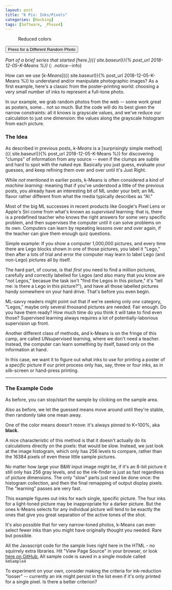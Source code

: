 ```yaml
---
layout: post
title: "K Pix: Inks/Pixels"
categories: [Hacking]
tags: [Software, _Phase4]
---
```


<figure class="align-center">
	<canvas width="390" height="266" id="km_sample4" class="align-center">
	</canvas>
  <figcaption id='stats4'>Reduced colors</figcaption>
</figure> 
<button id="reloader" onclick="kmSample4.update_pic_src();" class="btn--primary align-center">Press for a Different Random Photo</button>

<script>
	var kmSample4 = {
		m: null,
		canvas: null,
		ctx: null,
		iter: 0,
		srcImage: null,
		imSize: {x:128,y:128},
		paused: false,
		pinBW: true,
		pxls: null,
		stats: null,
		histo: new Array(256), // how many pixels ahve this value
		member: new Array(256), // for any gra value, what's the "owning" mean (as index into "this.m[]")
		mapped: new Array(256),
		placeHolderURLs: ['https://loremflickr.com/g/128/128/vespa,scooter','https://picsum.photos/g/128/128/?random',"https://www.fillmurray.com/128/128"],
		//
		sat_random_color: function() {
			// returns some strong color. We consider RG&B to be evenly-tempered, no perceptual hijinks
			var c = [Math.random(), Math.random(), Math.random()];
			var v = Math.max.apply(Math,c);
			c = c.map(function(x) { return Math.min(1.0, x/v);});
			var v = 1.0 - Math.min.apply(Math,c);
			c = c.map(function(x) { return Math.max(0.0, (1.0-x)/v);});
			c = c.map(function(x) { return Math.min(255, Math.floor(255*x));});
			return c;
		},
		init_sample_data: function(nMeans) {
			// let's randomly place a few mean candidates
			this.m = [];
			for (var i=0; i<nMeans; i=i+1) {
				var cv = this.sat_random_color(); // for our mean markers
				var fv, pin;
				if (this.pinBW && (i>=(nMeans-2))) {
					fv = (i==(nMeans-1))?255:0;
					pin = true;
				} else {
					fv = 256*Math.random();
					pin = false;
				}
				var iv = Math.floor(fv);
				this.m.push({
					v: fv,
					i: iv,
					cv: cv,
					c: ('rgb('+cv.join(',')+')'),
					active: true,
					pinned: pin
				});
			}
		},
		distance1D: function(v,m) {
			// distance between a pixel value and a mean.
			return Math.abs(v-m.v);
		},
		padz: function(n, width, z) {
		  z = z || '0';
		  n = n + '';
		  return n.length >= width ? n : new Array(width - n.length + 1).join(z) + n;
		},
		draw_pic: function(x,y) {
			if (this.pxls != null) {
				this.ctx.putImageData(this.pxls, x, y);
			} else {
				this.ctx.drawImage(this.srcImage, x,y); // , this.imSize.x,this.imSize.y);
			}
		},
		draw_histo: function(x,y) {
			var i;
			for (i=0; i<this.m.length; i+=1) {
				var m = this.m[i];
				if (!m.active) {
					continue;
				}
				if (!this.m[i].pinned) {
					this.ctx.strokeStyle = m.c;
					var xx = ((255-m.i)+x);
					this.ctx.beginPath();
					this.ctx.moveTo(xx,y);
					this.ctx.lineTo(xx,y+256);
					this.ctx.stroke();
				}
			}
			var g = this.ctx.createLinearGradient(x, y, x+256, y);
			g.addColorStop(1, '#101010ff');
			g.addColorStop(0, '#e0e0e0ff');
			this.ctx.fillStyle='black';
			this.ctx.strokeStyle=g;
			for (i=0; i<256; i+=1) {
				this.ctx.beginPath();
				this.ctx.moveTo((255-i)+x, y+256);
				this.ctx.lineTo((255-i)+x, y+256-this.histo[i]);
				this.ctx.stroke();
			}
		},
		draw_points: function(x0,y0) {
			var i, j, p, x, y;
			for (i=0; i<256; i+=1) {
				this.mapped[i] = this.m[this.member[i]].i;
			}
			for (j=0; j<this.pxls.data.length; j+=4) {
				p = this.pxls.data[j];
				p = this.mapped[p];
				this.result.data[j] = p;
				this.result.data[j+1] = p;
				this.result.data[j+2] = p;
				this.result.data[j+3] = 255;
			}
			this.ctx.putImageData(this.result, x0, y0);
		},
		update_canvas: function() {
			// draw points AND means
			this.ctx.fillStyle = 'white';
			this.ctx.fillRect(0,0,this.canvas.width,this.canvas.height)
			this.draw_pic(0,0);
			this.draw_points(0,128);
			this.draw_histo(128,0);
		},
		update_memberships: function() {
			// update points, to see if any have switched affiliations. Return a count of
			//     how many have changed.
			var ip, im;
			var nChanged = 0;
			for (ip=0; ip<256; ip=ip+1) {
				var dBest = 2000; // some large value beyond our 256-value range
				var mBest = null;
				for (im=0; im<this.m.length; im=im+=1) {
					if (!this.m[im].active)
						continue;
					var dm = Math.abs(ip - this.m[im].v);
					if (dm<dBest) {
						dBest = dm;
						mBest = im;
					}
				}
				if (mBest != this.member[ip]) {
					nChanged += 1;
					this.member[ip] = mBest;
				}
			}
			// console.log(nChanged+' changed');
			return(nChanged);
		},
		update_centroids: function() {
			// update mean locations (ignore inactive ones)
			var ip, im, n, c;
			for (im=0; im<this.m.length; im+=1) {
				if (!this.m[im].active)
					continue;
				n = 0;
				c = 0;
				for (ip=0; ip<256; ip+=1) {
					if (this.member[ip] == im) {
						n += this.histo[ip];
						c += ip*this.histo[ip];
					}
				}
				if (n==0) { // set is EMPTY - can be discarded
					if (!this.m[im].pinned) {
						this.m[im].active = false;
					}
					// console.log("mean "+im+' has no membership, value '+this.m[im].i);
				} else { // move to centroid of member points
					if (!this.m[im].pinned) {
						this.m[im].v = c/n;
						this.m[im].i = Math.floor(this.m[im].v);
					}
				}
			}
			this.update_stats();
		},
		update_stats: function() {
			if (!this.stats) {
				this.stats = document.getElementById('stats4');
			}
			var i, c;
			for (i=0,c=0; i<this.m.length; i+=1) {
				if (this.m[i].active) c += 1;
			}
			text = (this.pinBW) ? ((c-1).toString()+' <b>inks:</b>') : (c.toString()+' colors:');
			var actives = [];
			for (i=0; i<this.m.length; i+=1) {
				if (this.m[i].active) {
					actives.push(this.m[i].i);
				}
			}
			actives.sort(function(a,b){return b-a;});
			for (i=0; i<actives.length; i+=1) {
				if ((!this.pinBW) || (actives[i]!=255)) {
					var ink = (actives[i] == 0) ? '&amp; black' : (Math.floor((100*(255-actives[i])/255)).toString()+'%,');
					text = text+' '+ink;
				}
			}
			this.stats.innerHTML = text;
		},
		update_all: function() {
			// our complete method -- just loop on this until you don't
			var m = this.update_memberships();
			if (m > 0) {
				this.update_centroids();
			}
			return(m);
		},
		remove_one: function() {
			// randomly remove a mean, until we reach some minimum
			var i, ct;
			for (i=0; i<this.m.length; i+=1) {
				if (this.m[i].active) {
					if (!this.m[i].pinned)
						this.m[i].active = false;
					break;
				}
			}
			for (i=0, ct=0; i<this.m.length; i+=1) {
				if (this.m[i].active) {
					ct += 1;
				}
			}
			return (ct > 2);
		},
		looper: function(timestamp) {
			// called by requestAnimationFrame() forever
			if (this.paused) {
				window.requestAnimationFrame(this.looper.bind(this));
				return;
			}
			var ch = this.update_all();
			this.update_canvas();
			if (ch > 0) {
				window.requestAnimationFrame(this.looper.bind(this));
			} else if (this.remove_one()) {
				window.setTimeout(this.looper.bind(this),2000);
			} else {
				window.setTimeout(this.startup.bind(this),4000);
			}
			this.iter += 1;
		},
		startup: function() {
			// also called whenever we re-start
			this.init_sample_data(6+Math.floor(6*Math.random()));
			this.iter = 0;
			window.requestAnimationFrame(this.looper.bind(this));
		},
		collect_gray_pixels: function(context,x0,y0,w,h) {
			var i;
			this.pxls = context.getImageData(x0,y0,w,h);
			this.result = context.createImageData(w, h);
			// but we only care about the gray, so
			var grayscale = function(ctx,rgba) {
				var data = rgba.data;
			    for (var i = 0; i < data.length; i += 4) {
			      var avg = (data[i] + data[i + 1] + data[i + 2]) / 3;
			      data[i]     = avg; // red
			      data[i + 1] = avg; // green
			      data[i + 2] = avg; // blue
			    }
			    ctx.putImageData(rgba, 0, 0);
			  };
			grayscale(context,this.pxls);
			// preparing a histogram will make later calculations faster
			for (i=0; i< 256; i+=1) {
				this.histo[i] = 0;
				this.member[i] = null; // for each gray value, which is the closest mean?
			}
			for (i=0; i<this.pxls.data.length; i+=4) {
				//var v = (this.pxls.data[i] + this.pxls.data[i+1] + this.pxls.data[i+2])/3;
				var v = this.pxls.data[i];
				this.histo[ v ] += 1;
			}
		},
		init_pic_from_image: function() {
			if (!this.srcImage) {
				this.srcImage = document.getElementById('gray4');
			}
			this.imSize.x = this.srcImage.width;
			this.imSize.y = this.srcImage.height;
			var srcCanv = document.createElement('canvas');
			srcCanv.width = this.imSize.x;
			srcCanv.height = this.imSize.y;
			var srcCtx = srcCanv.getContext('2d');
			srcCtx.drawImage(this.srcImage, 0,0);
			this.collect_gray_pixels(srcCtx,0,0,this.srcImage.width,this.srcImage.height);
		},
		toggle_pause: function() {
			// user can click to stop/start the animation
			this.paused = ! this.paused;
		},
		main: function(canvID,srcImg) {
			this.canvas = document.getElementById(canvID);
			var p = this.canvas.parentElement;
			if (p.offsetWidth < (this.canvas.width-4)) {
				this.canvas.width = p.offsetWidth - 4;
			}
			this.ctx = this.canvas.getContext('2d');
			this.canvas.onclick = this.toggle_pause.bind(this);
			this.init_pic_from_image();
			this.startup();
		},
		update_pic_src: function() {
			if (this.srcImage) {
				console.log("reload");
				var env = "{{ jekyll.environment }}";
				this.srcImage.src = (env == 'development') ? "/img/misc/c-scoot.jpg" : ('https://picsum.photos//128/128/?random&junk='+new Date().getTime());
			} else {
				console.log("button pressed too soon?");
			}
		},
		begin: function() {
			// load an interesting pic
			this.srcImage = new Image();
			this.srcImage.setAttribute('id','gray4');
			this.srcImage.setAttribute('crossOrigin','anonymous');
			this.srcImage.onload = function() {
				this.main("km_sample4");
			}.bind(this);
			this.update_pic_src();
		}
	};
	kmSample4.begin();
</script>

_Part of a brief series that started [here.]({{ site.baseurl}}{% post_url 2018-12-05-K-Means %})_
{: .notice--info}

How can we use [_k-Means_]({{ site.baseurl}}{% post_url 2018-12-05-K-Means %}) to understand and/or manipulate photographic images? As a first example, here's a classic from the poster-printing world: choosing a very small number of inks to represent a full-tone photo.

In our example, we grab random photos from the web -- some work great as posters, some... not so much. But the code will do its best given the narrow constraints: all it knows is grayscale values, and we've reduce our calculation to just one dimension: the values along the grayscale histogram from each picture.
<!--more-->
### The Idea

As described in previous posts, _k-Means_ is a [surprisingly simple method]({{ site.baseurl}}{% post_url 2018-12-05-K-Means %})  for discovering "clumps" of information from any source -- even if the clumps are subtle and hard to spot with the naked eye. Basically you just guess, evaluate your guesses, and keep refining them over and over until it's Just Right.

While _not_ mentioned in earlier posts, k-Means is often considered a kind of _machine learning:_ meaning that if you've understood a little of the previous posts, you already have an interesting bit of ML under your belt; an ML flavor rather different from what the media typically describes as "AI."

Most of the big ML successes in recent products like Google's Pixel Lens or Apple's Siri come from what's known as _supervised_ learning: that is, there is a predefined teacher who knows the right answers for some very specific problem, and then supervises the computer until it can solve problems on its own. Computers can learn by repeating lessons over and over again, if the teacher can give them enough quiz questions.

Simple example: If you show a computer 1,000,000 pictures, and every time there are Lego blocks shown in one of those pictures, you label it "Lego," then after a lots of trial and error the computer may learn to label Lego (and non-Lego) pictures all by itself.

The hard part, of course, is that _first_ you need to find a million pictures, carefully and correctly labelled for Legos (and also many that you know are "not Legos," becasue the task isn't "find the Legos in this picture," it's "tell me: is there a Lego in this picture?"), and have all those labelled pictures handy somewhere on your hard drive. That's before you even begin.

ML-savvy readers might point out that if we're seeking only _one_ category, "Legos," maybe only several thousand pictures are needed. Fair enough. Do you have them ready? How much time do you think it will take to find even those? Supervised learning always requires a lot of potentially-laborious supervision up front.

Another different class of methods, and k-Means is on the fringe of this camp, are called <i>UN</i>supervised learning, where we don't need a teacher. Instead, the computer can learn something by itself, based only on the information at hand.

In this case, we want it to figure out what inks to use for printing a poster of a _specific_ picture if our print process only has, say, three or four inks, as in silk-screen or hand-press printing.

---

### The Example Code

As before, you can stop/start the sample by clicking on the sample area.

Also as before, we let the guessed means move around until they're stable, then randomly take one mean away.

One of the color means doesn't move: it's always pinned to K=100%, aka **black.**

A nice characteristic of this method is that it doesn't actually do its calculations directly on the pixels: that would be slow. Instead, we just look at the image histogram, which only has 256 levels to compare, rather than the 16384 pixels of even these little sample pictures.

No matter how large your B&amp;W input image might be, if it's an 8-bit picture it still only has 256 gray levels, and so the ink-finder is just as fast regardless of picture dimensions. The only "slow" parts just need be done once: the histogram collection, and then the final remapping of output display pixels. The "learning" passes are very fast.

This example figures out inks for each single, specific picture. The four inks for a light-toned picture may be inappropriate for a darker picture. But the ones k-Means selects for any individual picture will tend to be exactly the ones that give you great separation of the active tones of the shot.

It's also possible that for very narrow-toned photos, k-Means can even select fewer inks than you might have originally thought you needed. Rare but possible.

All the Javascript code for the sample lives right here in the HTML - no squirrely extra libraries. Hit "View Page Source" in your browser, or look [here on GitHub.](https://raw.githubusercontent.com/joker-b/botzo/master/_posts/2018-12-10-K-Pix.md) All sample code is saved in a single module called `kmSample4`

To experiment on your own, consider making the criteria for ink-reduction "looser" -- currently an ink might persist in the list even if it's only printed for a single pixel. Is there a better criterion?


